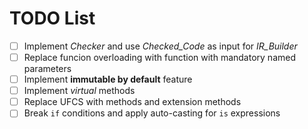 # TODO List

- [ ] Implement _Checker_ and use _Checked_Code_ as input for _IR_Builder_
- [ ] Replace funcion overloading with function with mandatory named parameters
- [ ] Implement __immutable by default__ feature
- [ ] Implement _virtual_ methods
- [ ] Replace UFCS with methods and extension methods
- [ ] Break `if` conditions and apply auto-casting for `is` expressions
